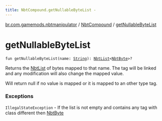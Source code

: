 ```yaml
---
title: NbtCompound.getNullableByteList - 
---
```


[br.com.gamemods.nbtmanipulator](../index.html) / [NbtCompound](index.html) / [getNullableByteList](./get-nullable-byte-list.html)

# getNullableByteList

`fun getNullableByteList(name: `[`String`](https://kotlinlang.org/api/latest/jvm/stdlib/kotlin/-string/index.html)`): `[`NbtList`](../-nbt-list/index.html)`<`[`NbtByte`](../-nbt-byte/index.html)`>?`

Returns the [NbtList](../-nbt-list/index.html) of bytes mapped to that name. The tag will be linked and any modification will
also change the mapped value.

Will return null if no value is mapped or it is mapped to an other type tag.

### Exceptions

`IllegalStateException` - If the list is not empty and contains any tag with class different then [NbtByte](../-nbt-byte/index.html)